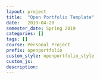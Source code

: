 ```yaml
---
layout: project
title:  "Open Portfolio Template"
date:   2019-04-20
semester_date: Spring 2019
categories: []
tags: []
course: Personal Project
prefix: openportfolio
custom_style: openportfolio_style
custom_js:
description: 
---
```

